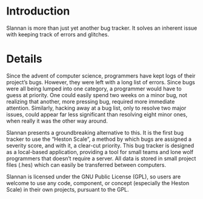 # Introduction #

Slannan is more than just yet another bug tracker. It solves an inherent issue with keeping track of errors and glitches.


# Details #

Since the advent of computer science, programmers have kept logs of their project’s bugs. However, they were left with a long list of errors. Since bugs were all being lumped into one category, a programmer would have to guess at priority. One could easily spend two weeks on a minor bug, not realizing that another, more pressing bug, required more immediate attention. Similarly, hacking away at a bug list, only to resolve two major issues, could appear far less significant than resolving eight minor ones, when really it was the other way around.

Slannan presents a groundbreaking alternative to this. It is the first bug tracker to use the “Heston Scale”, a method by which bugs are assigned a severity score, and with it, a clear-cut priority.
This bug tracker is designed as a local-based application, providing a tool for small teams and lone wolf programmers that doesn’t require a server. All data is stored in small project files (.hes) which can easily be transferred between computers.

Slannan is licensed under the GNU Public License (GPL), so users are welcome to use any code, component, or concept (especially the Heston Scale) in their own projects, pursuant to the GPL.